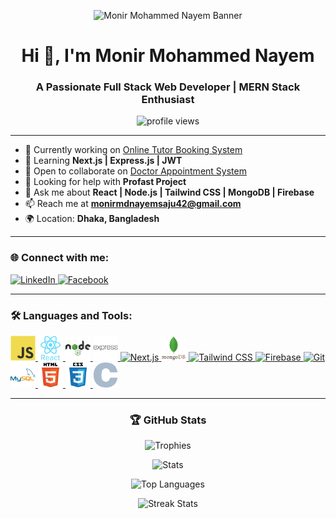 <p align="center">
  <img src="[https://i.ibb.co/6BDW2M4/github-banner.png](https://github.com/MonirMohammed1995/MonirMohammed/blob/main/gradient-dark-blue-futuristic-digital-grid-background.jpg)" alt="Monir Mohammed Nayem Banner"/>
</p>

<h1 align="center">Hi 👋, I'm Monir Mohammed Nayem</h1>
<h3 align="center">A Passionate Full Stack Web Developer | MERN Stack Enthusiast</h3>

<p align="center">
  <img src="https://komarev.com/ghpvc/?username=monirmohammed1995&label=Profile%20views&color=0e75b6&style=flat" alt="profile views"/>
</p>

---

- 🔭 Currently working on [Online Tutor Booking System](https://onlinetutor-booking-system.netlify.app/)
- 🌱 Learning **Next.js | Express.js | JWT**
- 👯 Open to collaborate on [Doctor Appointment System](https://b11-a8-cat1.netlify.app/)
- 🤝 Looking for help with **Profast Project**
- 💬 Ask me about **React | Node.js | Tailwind CSS | MongoDB | Firebase**
- 📫 Reach me at **monirmdnayemsaju42@gmail.com**
- 🌍 Location: **Dhaka, Bangladesh**

---

<h3 align="left">🌐 Connect with me:</h3>
<p align="left">
  <a href="https://www.linkedin.com/in/monir-mohammed-nayem-b17915169/" target="_blank">
    <img src="https://raw.githubusercontent.com/rahuldkjain/github-profile-readme-generator/master/src/images/icons/Social/linked-in-alt.svg" alt="LinkedIn" height="30" width="40"/>
  </a>
  <a href="https://www.facebook.com/monirmdnayemsaju42" target="_blank">
    <img src="https://raw.githubusercontent.com/rahuldkjain/github-profile-readme-generator/master/src/images/icons/Social/facebook.svg" alt="Facebook" height="30" width="40"/>
  </a>
</p>

---

<h3 align="left">🛠️ Languages and Tools:</h3>
<p align="left">
  <a href="https://developer.mozilla.org/en-US/docs/Web/JavaScript" target="_blank" rel="noreferrer">
    <img src="https://raw.githubusercontent.com/devicons/devicon/master/icons/javascript/javascript-original.svg" alt="JavaScript" width="40" height="40"/>
  </a>
  <a href="https://reactjs.org/" target="_blank" rel="noreferrer">
    <img src="https://raw.githubusercontent.com/devicons/devicon/master/icons/react/react-original-wordmark.svg" alt="React" width="40" height="40"/>
  </a>
  <a href="https://nodejs.org" target="_blank" rel="noreferrer">
    <img src="https://raw.githubusercontent.com/devicons/devicon/master/icons/nodejs/nodejs-original-wordmark.svg" alt="Node.js" width="40" height="40"/>
  </a>
  <a href="https://expressjs.com" target="_blank" rel="noreferrer">
    <img src="https://raw.githubusercontent.com/devicons/devicon/master/icons/express/express-original-wordmark.svg" alt="Express" width="40" height="40"/>
  </a>
  <a href="https://nextjs.org/" target="_blank" rel="noreferrer">
    <img src="https://cdn.worldvectorlogo.com/logos/nextjs-2.svg" alt="Next.js" width="40" height="40"/>
  </a>
  <a href="https://www.mongodb.com/" target="_blank" rel="noreferrer">
    <img src="https://raw.githubusercontent.com/devicons/devicon/master/icons/mongodb/mongodb-original-wordmark.svg" alt="MongoDB" width="40" height="40"/>
  </a>
  <a href="https://tailwindcss.com/" target="_blank" rel="noreferrer">
    <img src="https://www.vectorlogo.zone/logos/tailwindcss/tailwindcss-icon.svg" alt="Tailwind CSS" width="40" height="40"/>
  </a>
  <a href="https://firebase.google.com/" target="_blank" rel="noreferrer">
    <img src="https://www.vectorlogo.zone/logos/firebase/firebase-icon.svg" alt="Firebase" width="40" height="40"/>
  </a>
  <a href="https://git-scm.com/" target="_blank" rel="noreferrer">
    <img src="https://www.vectorlogo.zone/logos/git-scm/git-scm-icon.svg" alt="Git" width="40" height="40"/>
  </a>
  <a href="https://www.mysql.com/" target="_blank" rel="noreferrer">
    <img src="https://raw.githubusercontent.com/devicons/devicon/master/icons/mysql/mysql-original-wordmark.svg" alt="MySQL" width="40" height="40"/>
  </a>
  <a href="https://www.w3.org/html/" target="_blank" rel="noreferrer">
    <img src="https://raw.githubusercontent.com/devicons/devicon/master/icons/html5/html5-original-wordmark.svg" alt="HTML5" width="40" height="40"/>
  </a>
  <a href="https://www.w3schools.com/css/" target="_blank" rel="noreferrer">
    <img src="https://raw.githubusercontent.com/devicons/devicon/master/icons/css3/css3-original-wordmark.svg" alt="CSS3" width="40" height="40"/>
  </a>
  <a href="https://www.cprogramming.com/" target="_blank" rel="noreferrer">
    <img src="https://raw.githubusercontent.com/devicons/devicon/master/icons/c/c-original.svg" alt="C" width="40" height="40"/>
  </a>
</p>

---

<h3 align="center">🏆 GitHub Stats</h3>
<p align="center">
  <img src="https://github-profile-trophy.vercel.app/?username=monirmohammed1995&theme=onedark" alt="Trophies"/>
</p>
<p align="center">
  <img src="https://github-readme-stats.vercel.app/api?username=monirmohammed1995&show_icons=true&theme=dark" alt="Stats"/>
</p>
<p align="center">
  <img src="https://github-readme-stats.vercel.app/api/top-langs/?username=monirmohammed1995&layout=compact&theme=dark" alt="Top Languages"/>
</p>
<p align="center">
  <img src="https://github-readme-streak-stats.herokuapp.com/?user=monirmohammed1995&theme=dark" alt="Streak Stats"/>
</p>
